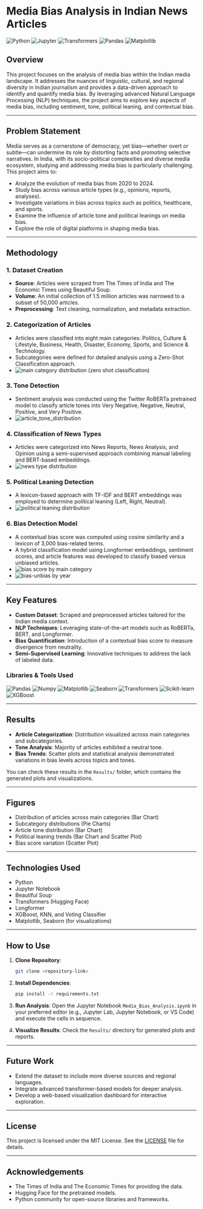 # Media Bias Analysis in Indian News Articles


![Python](https://img.shields.io/badge/Python-3.9%2B-blue?logo=python&logoColor=white)
![Jupyter](https://img.shields.io/badge/Jupyter-Notebook-orange?logo=jupyter&logoColor=white)
![Transformers](https://img.shields.io/badge/Transformers-Hugging%20Face-yellow?logo=huggingface&logoColor=black)
![Pandas](https://img.shields.io/badge/Pandas-Data%20Analysis-green?logo=pandas&logoColor=white)
![Matplotlib](https://img.shields.io/badge/Matplotlib-Visualization-red?logo=python&logoColor=white)


## Overview
This project focuses on the analysis of media bias within the Indian media landscape. It addresses the nuances of linguistic, cultural, and regional diversity in Indian journalism and provides a data-driven approach to identify and quantify media bias. By leveraging advanced Natural Language Processing (NLP) techniques, the project aims to explore key aspects of media bias, including sentiment, tone, political leaning, and contextual bias.

---

## Problem Statement
Media serves as a cornerstone of democracy, yet bias—whether overt or subtle—can undermine its role by distorting facts and promoting selective narratives. In India, with its socio-political complexities and diverse media ecosystem, studying and addressing media bias is particularly challenging. This project aims to:

- Analyze the evolution of media bias from 2020 to 2024.
- Study bias across various article types (e.g., opinions, reports, analyses).
- Investigate variations in bias across topics such as politics, healthcare, and sports.
- Examine the influence of article tone and political leanings on media bias.
- Explore the role of digital platforms in shaping media bias.

---

## Methodology
### 1. **Dataset Creation**
- **Source**: Articles were scraped from The Times of India and The Economic Times using Beautiful Soup.
- **Volume**: An initial collection of 1.5 million articles was narrowed to a subset of 50,000 articles.
- **Preprocessing**: Text cleaning, normalization, and metadata extraction.

### 2. **Categorization of Articles**
- Articles were classified into eight main categories: Politics, Culture & Lifestyle, Business, Health, Disaster, Economy, Sports, and Science & Technology.
- Subcategories were defined for detailed analysis using a Zero-Shot Classification approach.
- ![main category distribution (zero shot classification)](https://github.com/user-attachments/assets/906e4f3e-979e-4ec8-827d-4e856e71a11b)

### 3. **Tone Detection**
- Sentiment analysis was conducted using the Twitter RoBERTa pretrained model to classify article tones into Very Negative, Negative, Neutral, Positive, and Very Positive.
- ![article_tone_distribution](https://github.com/user-attachments/assets/ed38bbdd-4379-48ac-a634-4ebfa6357d9c)

### 4. **Classification of News Types**
- Articles were categorized into News Reports, News Analysis, and Opinion using a semi-supervised approach combining manual labeling and BERT-based embeddings.
- ![news type distribution](https://github.com/user-attachments/assets/d3d64ecb-b38e-4f0c-91ed-ced1ecfc8216)

### 5. **Political Leaning Detection**
- A lexicon-based approach with TF-IDF and BERT embeddings was employed to determine political leaning (Left, Right, Neutral).
- ![political leaning distribution](https://github.com/user-attachments/assets/39b2dafd-5a94-4ec5-b8e8-d1d6ac464758)

### 6. **Bias Detection Model**
- A contextual bias score was computed using cosine similarity and a lexicon of 3,000 bias-related terms.
- A hybrid classification model using Longformer embeddings, sentiment scores, and article features was developed to classify biased versus unbiased articles.
- ![bias score by main category](https://github.com/user-attachments/assets/e847d254-6847-472a-b0af-7980f896c322)
- ![bias-unbias by year](https://github.com/user-attachments/assets/1ba35781-520e-4058-97d4-6fb467dd1aca)

---

## Key Features
- **Custom Dataset**: Scraped and preprocessed articles tailored for the Indian media context.
- **NLP Techniques**: Leveraging state-of-the-art models such as RoBERTa, BERT, and Longformer.
- **Bias Quantification**: Introduction of a contextual bias score to measure divergence from neutrality.
- **Semi-Supervised Learning**: Innovative techniques to address the lack of labeled data.

### Libraries & Tools Used

![Pandas](https://img.shields.io/badge/Pandas-Data%20Analysis-green?logo=pandas&logoColor=white)
![Numpy](https://img.shields.io/badge/Numpy-Numerical%20Computation-blue?logo=numpy&logoColor=white)
![Matplotlib](https://img.shields.io/badge/Matplotlib-Visualization-red?logo=python&logoColor=white)
![Seaborn](https://img.shields.io/badge/Seaborn-Statistical%20Plots-blue?logo=python&logoColor=white)
![Transformers](https://img.shields.io/badge/Transformers-Hugging%20Face-yellow?logo=huggingface&logoColor=black)
![Scikit-learn](https://img.shields.io/badge/Scikit%20Learn-Machine%20Learning-orange?logo=scikit-learn&logoColor=white)
![XGBoost](https://img.shields.io/badge/XGBoost-Modeling-blue?logo=xgboost&logoColor=white)

---

## Results
- **Article Categorization**: Distribution visualized across main categories and subcategories.
- **Tone Analysis**: Majority of articles exhibited a neutral tone.
- **Bias Trends**: Scatter plots and statistical analysis demonstrated variations in bias levels across topics and tones.

You can check these results in the `Results/` folder, which contains the generated plots and visualizations.

---

## Figures
- Distribution of articles across main categories (Bar Chart)
- Subcategory distributions (Pie Charts)
- Article tone distribution (Bar Chart)
- Political leaning trends (Bar Chart and Scatter Plot)
- Bias score variation (Scatter Plot)

---

## Technologies Used
- Python
- Jupyter Notebook
- Beautiful Soup
- Transformers (Hugging Face)
- Longformer
- XGBoost, KNN, and Voting Classifier
- Matplotlib, Seaborn (for visualizations)

---

## How to Use
1. **Clone Repository**:
   ```bash
   git clone <repository-link>
   ```
2. **Install Dependencies**:
   ```bash
   pip install -r requirements.txt
   ```
3. **Run Analysis**:
   Open the Jupyter Notebook `Media_Bias_Analysis.ipynb` in your preferred editor (e.g., Jupyter Lab, Jupyter Notebook, or VS Code) and execute the cells in sequence.

4. **Visualize Results**:
   Check the `Results/` directory for generated plots and reports.

---

## Future Work
- Extend the dataset to include more diverse sources and regional languages.
- Integrate advanced transformer-based models for deeper analysis.
- Develop a web-based visualization dashboard for interactive exploration.

---

## License
This project is licensed under the MIT License. See the [LICENSE](LICENSE) file for details.

---

## Acknowledgements
- The Times of India and The Economic Times for providing the data.
- Hugging Face for the pretrained models.
- Python community for open-source libraries and frameworks.
